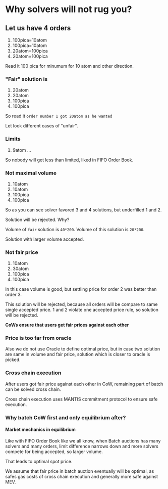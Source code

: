 # Why solvers will not rug you?

## Let us have 4 orders

1. 100pica=10atom
2. 100pica=10atom
3. 20atom=100pica
4. 20atom=100pica

Read it 100 pica for minumum for 10 atom and other direction.

### "Fair" solution is

1. 20atom
2. 20atom
3. 100pica
4. 100pica

So read it `order number 1 got 20atom as he wanted`

Let look different cases of "unfair".


### Limits

1. 9atom
...

So nobody will get less than limited, liked in FIFO Order Book.

### Not maximal volume

1. 10atom
2. 10atom
3. 100pica
4. 100pica

So as you can see solver favored 3 and 4 solutions, but underfilled 1 and 2. 

Solution will be rejected. Why?

Volume of `fair` solution is `40*200`. 
Volume of this solution is `20*200`. 

Solution with larger volume accepted.

### Not fair price

1. 10atom
2. 30atom
3. 100pica
4. 100pica

In this case volume is good, but settling price for order 2 was better than order 3.

This solution will be rejected, because all orders will be compare to same single accepted price.
1 and 2 violate one accepted price rule, so solution will be rejected.

**CoWs ensure that users get fair prices against each other**

### Price is too far from oracle

Also we do not use Oracle to define optimal price,
but in case two solution are same in volume and fair price,
solution which is closer to oracle is picked.

### Cross chain execution

After users got fair price against each other in CoW, remaining part of batch can be solved cross chain.

Cross chain execution uses MANTIS commitment protocol to ensure safe execution.

### Why batch CoW first and only equilibrium after?

#### Market mechanics in equilibrium

Like with FIFO Order Book like we all know, when Batch auctions has many solvers and many orders, limit difference narrows down and more solvers compete for being accepted, so larger volume. 

That leads to optimal spot price.

We assume that fair price in batch auction eventually will be optimal, as safes gas costs of cross chain execution and generally more safe against MEV.

